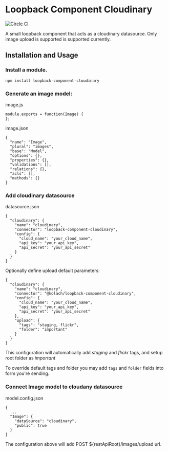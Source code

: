 # Loopback Component Cloudinary

[![Circle CI](https://circleci.com/gh/kolach/loopback-component-cloudinary.svg?style=svg)](https://circleci.com/gh/kolach/loopback-component-cloudinary)

A small loopback component that acts as a cloudinary datasource.
Only image upload is supported is supported currently.

## Installation and Usage

### Install a module.

```
npm install loopback-component-cloudinary
```

### Generate an image model:

image.js
```
module.exports = function(Image) {
};
```

image.json
```
{
  "name": "Image",
  "plural": "images",
  "base": "Model",
  "options": {},
  "properties": {},
  "validations": [],
  "relations": {},
  "acls": [],
  "methods": {}
}
```

### Add cloudinary datasource

datasource.json
```
{
  "cloudinary": {
    "name": "cloudinary",
    "connector": "loopback-component-cloudinary",
    "config": {
      "cloud_name": "your_cloud_name",
      "api_key": "your_api_key",
      "api_secret": "your_api_secret"
    }
  }
}
```

Optionally define upload default parameters:
```
{
  "cloudinary": {
    "name": "cloudinary",
    "connector": "@kolach/loopback-component-cloudinary",
    "config": {
      "cloud_name": "your_cloud_name",
      "api_key": "your_api_key",
      "api_secret": "your_api_secret"
    },
    "upload": {
      "tags": "staging, flickr",
      "folder": "important"
    }
  }
}
```
This configuration will automatically add _staging_ and _flickr_ tags, and setup root folder as _important_

To override default tags and folder you may add `tags` and `folder` fields into form you're sending. 

### Connect Image model to cloudany datasource

model.config.json
```
{
  ...
  "Image": {
    "dataSource": "cloudinary",
    "public": true
  }
}
```

The configuration above will add POST ${restApiRoot}/images/upload url.
